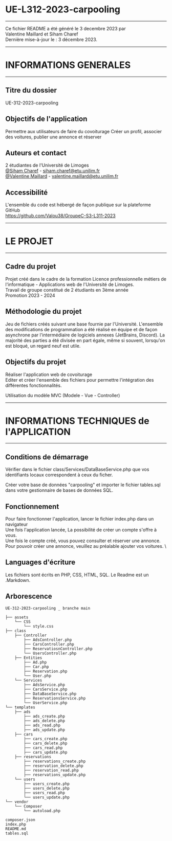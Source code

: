 # UE-L312-2023-carpooling

*****************************************

Ce fichier README a été généré le 3 decembre 2023 par \
Valentine Maillard et Siham Charef \
Dernière mise-à-jour le : 3 décembre 2023.

***************************************
# INFORMATIONS GENERALES
***************************************

## Titre du dossier

UE-312-2023-carpooling

## Objectifs de l'application

Permettre aux utilisateurs de faire du covoiturage
Créer un profil, associer des voitures, publier une annonce et réserver

## Auteurs et contact

2 étudiantes de l'Université de Limoges \
[@Siham Charef](https://github.com/SihamWeb) - siham.charef@etu.unilim.fr \
[@Valentine Maillard](https://github.com/Valou38) - valentine.maillard@etu.unilim.fr


## Accessibilité

L'ensemble du code est hébergé de façon publique sur la plateforme GitHub \
https://github.com/Valou38/GroupeC-S3-L311-2023



*******************************************
# LE PROJET
*******************************************

## Cadre du projet

Projet créé dans le cadre de la formation Licence professionnelle métiers de l'informatique - Applications web de l'Université de Limoges. \
Travail de groupe constitué de 2 étudiants en 3ème année \
Promotion 2023 - 2024

## Méthodologie du projet

Jeu de fichiers créés suivant une base fournie par l'Université.
L'ensemble des modifications de programmation a été réalisé en équipe et de façon asynchrone par l'intermédiaire de logiciels annexes (JetBrains, Discord).
La majorité des parties a été divisée en part égale, même si souvent, lorsqu'on est bloqué, un regard neuf est utile.

## Objectifs du projet

Réaliser l'application web de covoiturage \
Editer et créer l'ensemble des fichiers pour permettre l'intégration des différentes fonctionnalités. 

Utilisation du modèle MVC (Modele - Vue - Controller)

**********************************************
# INFORMATIONS TECHNIQUES de l'APPLICATION
***********************************************

## Conditions de démarrage

Vérifier dans le fichier class/Services/DataBaseService.php que vos identifiants locaux correspondent à ceux du ficher.

Créer votre base de données "carpooling" et importer le fichier tables.sql dans votre gestionnaire de bases de données SQL.

## Fonctionnement

Pour faire fonctionner l'application, lancer le fichier index.php dans un navigateur \
Une fois l'application lancée, La possibilité de créer un compte s'offre à vous. \
Une fois le compte créé, vous pouvez consulter et réserver une annonce. \
Pour pouvoir créer une annonce, veuillez au préalable ajouter vos voitures. \

## Languages d'écriture

Les fichiers sont écrits en PHP, CSS, HTML, SQL. Le Readme est un .Markdown.

## Arborescence


```
UE-312-2023-carpooling _ branche main

├── assets
    └── CSS
        └── style.css    
├── class
    ├── Controller
        ├── AdsController.php
        ├── CarsController.php
        ├── ReservatiosnController.php
        └── UsersController.php        
    ├── Entities
        ├── Ad.php
        ├── Car.php
        ├── Reservation.php    
        └── User.php
    └── Services
        ├── AdsService.php
        ├── CarsService.php
        ├── DataBaseService.php
        ├── ReservationsService.php
        └── UserService.php        
└── templates
    ├── ads
        ├── ads_create.php
        ├── ads_delete.php
        ├── ads_read.php
        ├── ads_update.php
    ├── cars
        ├── cars_create.php
        ├── cars_delete.php
        ├── cars_read.php
        ├── cars_update.php
    ├── reservations
        ├── reservations_create.php
        ├── reservation_delete.php
        ├── reservation_read.php
        ├── reservations_update.php
    └── users
        ├── users_create.php
        ├── users_delete.php
        ├── users_read.php
        └── users_update.php
└── vendor
    └── Composer
        └── autoload.php

composer.json
index.php
README.md
tables.sql

```


